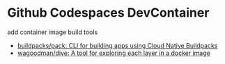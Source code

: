 # Github Codespaces DevContainer

add container image build tools

- [buildpacks/pack: CLI for building apps using Cloud Native Buildpacks](https://github.com/buildpacks/pack)
- [wagoodman/dive: A tool for exploring each layer in a docker image](https://github.com/wagoodman/dive)
  